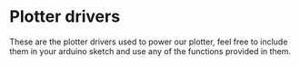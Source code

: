 # Plotter drivers

These are the plotter drivers used to power our plotter, feel free to include them in your arduino sketch and use any of the functions provided in them. 